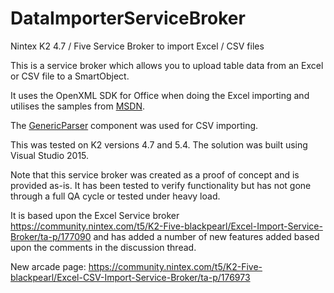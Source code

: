 # DataImporterServiceBroker
Nintex K2 4.7 / Five Service Broker to import Excel / CSV files

This is a service broker which allows you to upload table data from an Excel or CSV file to a SmartObject.  

It uses the OpenXML SDK for Office when doing the Excel importing and utilises the samples from [MSDN](http://msdn.microsoft.com/en-us/library/office/gg575571(v=office.15).aspx).

The [GenericParser](https://github.com/AndrewRissing/GenericParsing) component was used for CSV importing.

This was tested on K2 versions 4.7 and 5.4. The solution was built using Visual Studio 2015.

Note that this service broker was created as a proof of concept and is provided as-is.  It has been tested to verify functionality but has not gone through a full QA cycle or tested under heavy load.

It is based upon the Excel Service broker https://community.nintex.com/t5/K2-Five-blackpearl/Excel-Import-Service-Broker/ta-p/177090 and has added a number of new features added based upon the comments in the discussion thread.

New arcade page: https://community.nintex.com/t5/K2-Five-blackpearl/Excel-CSV-Import-Service-Broker/ta-p/176973
